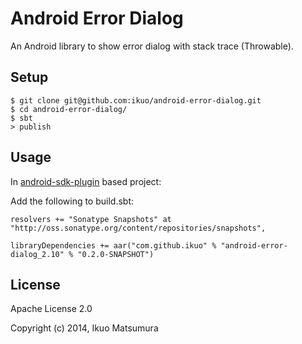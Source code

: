 # Android Error Dialog
An Android library to show error dialog with stack trace (Throwable).

## Setup
```
$ git clone git@github.com:ikuo/android-error-dialog.git
$ cd android-error-dialog/
$ sbt
> publish
```

## Usage
In [android-sdk-plugin](https://github.com/pfn/android-sdk-plugin) based project:

Add the following to build.sbt:
```
resolvers += "Sonatype Snapshots" at "http://oss.sonatype.org/content/repositories/snapshots",

libraryDependencies += aar("com.github.ikuo" % "android-error-dialog_2.10" % "0.2.0-SNAPSHOT")
```

## License
Apache License 2.0

Copyright (c) 2014, Ikuo Matsumura

